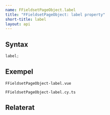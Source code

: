 ```yaml
---
name: FFieldsetPageObject.label
title: "FFieldsetPageObject: label property"
short-title: label
layout: api
---
```


## Syntax

```ts nocompile nolint
label;
```

## Exempel

```import static
FFieldsetPageObject-label.vue
```

```import
FFieldsetPageObject-label.cy.ts
```

## Relaterat

